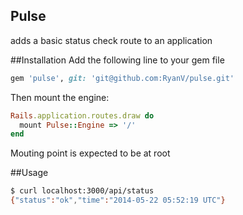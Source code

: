 Pulse
-----------

adds a basic status check route to an application

##Installation
Add the following line to your gem file
```ruby
gem 'pulse', git: 'git@github.com:RyanV/pulse.git' 
```

Then mount the engine:
```ruby
Rails.application.routes.draw do
  mount Pulse::Engine => '/'
end
```

Mouting point is expected to be at root

##Usage
```bash
$ curl localhost:3000/api/status
{"status":"ok","time":"2014-05-22 05:52:19 UTC"}
```
